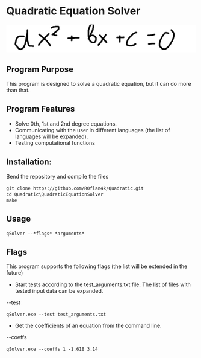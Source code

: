 # Quadratic Equation Solver
![Quadratic equation format](images/equation_format.png)

## Program Purpose

This program is designed to solve a quadratic equation, but it can do more than that. 

## Program Features

- Solve 0th, 1st and 2nd degree equations.
- Communicating with the user in different languages (the list of languages will be expanded).
- Testing computational functions

## Installation:
Bend the repository and compile the files

~~~
git clone https://github.com/R0flan4k/Quadratic.git
cd Quadratic\QuadraticEquationSolver
make
~~~

## Usage

~~~
qSolver --*flags* *arguments*
~~~

## Flags
This program supports the following flags (the list will be extended in the future)

- Start tests according to the test_arguments.txt file. The list of files with tested input data can be expanded.

--test

~~~
qSolver.exe --test test_arguments.txt
~~~

- Get the coefficients of an equation from the command line.

--coeffs

~~~
qSolver.exe --coeffs 1 -1.618 3.14
~~~
